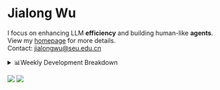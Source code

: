 #  Jialong Wu

I focus on enhancing LLM **efficiency** and building human-like **agents**.<br>
View my [homepage](https://callanwu.github.io/) for more details. <br>
Contact: jialongwu@seu.edu.cn

<details><summary>📊Weekly Development Breakdown</summary>

<!--START_SECTION:waka-->

```txt
From: 04 May 2025 - To: 11 May 2025

Total Time: 52 hrs 43 mins

Python     37 hrs 48 mins  ██████████████████░░░░░░░   71.70 %
JSON       13 hrs 16 mins  ██████▒░░░░░░░░░░░░░░░░░░   25.18 %
Bash       47 mins         ▒░░░░░░░░░░░░░░░░░░░░░░░░   01.51 %
Markdown   29 mins         ▒░░░░░░░░░░░░░░░░░░░░░░░░   00.93 %
Text       11 mins         ░░░░░░░░░░░░░░░░░░░░░░░░░   00.36 %
```

<!--END_SECTION:waka-->

[![wakatime](https://wakatime.com/badge/user/c6720b29-9431-4a60-bc9d-e1fb2b6bd65f.svg)](https://wakatime.com/@c6720b29-9431-4a60-bc9d-e1fb2b6bd65f)
</details>

[![](https://img.shields.io/badge/Google%20Scholar-4385FE.svg?&color=d6d6d6&style=flat-square&logo=google-scholar)](https://scholar.google.com/citations?user=6eg2m4YAAAAJ)
![](https://komarev.com/ghpvc/?username=callanwu)
